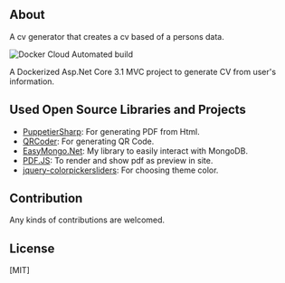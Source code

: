 ## About
A cv generator that creates a cv based of a persons data.


![Docker Cloud Automated build](https://img.shields.io/docker/cloud/automated/aliaa67/cv_generator_net)

A Dockerized Asp.Net Core 3.1 MVC project to generate CV from user's information.


## Used Open Source Libraries and Projects

* [PuppetierSharp](https://github.com/kblok/puppeteer-sharp): For generating PDF from Html.
* [QRCoder](https://github.com/codebude/QRCoder): For generating QR Code.
* [EasyMongo.Net](https://github.com/aliaa/EasyMongo.Net): My library to easily interact with MongoDB.
* [PDF.JS](https://github.com/mozilla/pdf.js): To render and show pdf as preview in site.
* [jquery-colorpickersliders](https://github.com/istvan-ujjmeszaros/jquery-colorpickersliders): For choosing theme color.


## Contribution

Any kinds of contributions are welcomed.


## License

[MIT]
